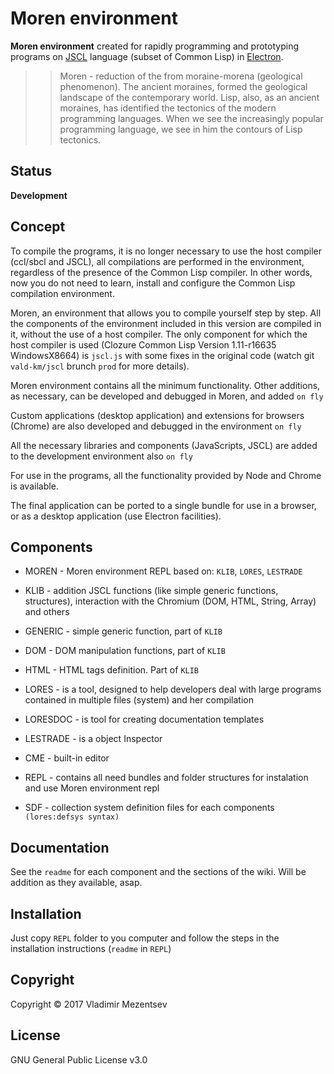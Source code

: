 # Moren environment 

**Moren environment** created for rapidly programming and prototyping programs on [JSCL][jscl] language (subset of Common Lisp) in [Electron][electron].

>>Moren - reduction of the from moraine-morena (geological phenomenon).
The ancient moraines, formed the geological landscape of the contemporary world. 
Lisp,  also, as an ancient moraines, has identified the tectonics of the modern programming languages. 
When we see the increasingly popular programming language, we see in him the contours of Lisp tectonics.


## Status

**Development**


## Concept

To compile the programs, it is no longer necessary to use the host compiler (ccl/sbcl and JSCL), 
all compilations are performed in the environment, regardless of the presence of the Common Lisp compiler.
In other words, now you do not need to learn, install and configure the Common Lisp compilation environment. 

Moren, an environment that allows you to compile yourself step by step. 
All the components of the environment included in this version are compiled in it, without the use of a host compiler.
The only component for which the host compiler is used (Clozure Common Lisp Version 1.11-r16635 WindowsX8664) is `jscl.js` 
with some fixes in the original code (watch git `vald-km/jscl` brunch `prod` for more details).

Moren environment contains all the minimum functionality. Other additions, as necessary, can be developed and debugged in Moren, and added  `on fly`

Custom applications (desktop application) and extensions for browsers (Chrome) are also developed and debugged in the environment `on fly`

All the necessary libraries and components (JavaScripts, JSCL) are added to the development environment also  `on fly`

For use in the programs, all the functionality provided by Node and Chrome is available.

The final application can be ported to a single bundle for use in a browser, or as a desktop application (use Electron facilities).


## Components

- MOREN - Moren environment REPL based on: `KLIB`, `LORES`, `LESTRADE`

- KLIB - addition JSCL functions (like simple generic functions, structures), 
  interaction with the Chromium (DOM, HTML, String, Array) and others

- GENERIC - simple generic function, part of `KLIB`

- DOM - DOM manipulation functions, part of `KLIB`

- HTML - HTML tags definition. Part of `KLIB`

- LORES - is a tool, designed to help developers deal with large programs contained 
  in multiple files (system) and her compilation

- LORESDOC - is tool for creating documentation templates

- LESTRADE - is a object Inspector

- CME - built-in editor

- REPL - contains all need bundles and folder structures for instalation and use Moren environment repl 

- SDF - collection system definition files for each components `(lores:defsys syntax)`



## Documentation

See the `readme` for each component and the sections of the wiki. 
Will be addition as they available, asap.


## Installation

Just copy `REPL` folder to you computer and follow the steps in the installation instructions (`readme` in `REPL`)

## Copyright
Copyright © 2017 Vladimir Mezentsev

## License
GNU General Public License v3.0


[jscl]: <https://github.com/jscl-project/jscl>
[electron]: <https://electron.atom.io/>

